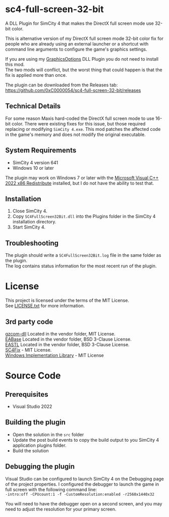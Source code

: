 # sc4-full-screen-32-bit

A DLL Plugin for SimCity 4 that makes the DirectX full screen mode use 32-bit color.   

This is alternative version of my DirectX full screen mode 32-bit color fix for people who are already using
an external launcher or a shortcut with command line arguments to configure the game's graphics settings.

If you are using my [GraphicsOptions](https://github.com/0xC0000054/sc4-graphics-options) DLL Plugin you do not need to install this mod.   
The two mods will conflict, but the worst thing that could happen is that the fix is applied more than once.

The plugin can be downloaded from the Releases tab: https://github.com/0xC0000054/sc4-full-screen-32-bit/releases


## Technical Details

For some reason Maxis hard-coded the DirectX full screen mode to use 16-bit color.
There were existing fixes for this issue, but those required replacing or modifying `SimCity 4.exe`.
This mod patches the affected code in the game's memory and does not modify the original executable.

## System Requirements

* SimCity 4 version 641
* Windows 10 or later

The plugin may work on Windows 7 or later with the [Microsoft Visual C++ 2022 x86 Redistribute](https://aka.ms/vs/17/release/vc_redist.x86.exe) installed, but I do not have the ability to test that.

## Installation

1. Close SimCity 4.
2. Copy `SC4FullScreen32Bit.dll` into the Plugins folder in the SimCity 4 installation directory.
3. Start SimCity 4.

## Troubleshooting

The plugin should write a `SC4FullScreen32Bit.log` file in the same folder as the plugin.    
The log contains status information for the most recent run of the plugin.

# License

This project is licensed under the terms of the MIT License.    
See [LICENSE.txt](LICENSE.txt) for more information.

## 3rd party code

[gzcom-dll](https://github.com/nsgomez/gzcom-dll/tree/master) Located in the vendor folder, MIT License.    
[EABase](https://github.com/electronicarts/EABase) Located in the vendor folder, BSD 3-Clause License.    
[EASTL](https://github.com/electronicarts/EASTL) Located in the vendor folder, BSD 3-Clause License.    
[SC4Fix](https://github.com/nsgomez/sc4fix) - MIT License.     
[Windows Implementation Library](https://github.com/microsoft/wil) - MIT License    

# Source Code

## Prerequisites

* Visual Studio 2022

## Building the plugin

* Open the solution in the `src` folder
* Update the post build events to copy the build output to you SimCity 4 application plugins folder.
* Build the solution

## Debugging the plugin

Visual Studio can be configured to launch SimCity 4 on the Debugging page of the project properties.
I configured the debugger to launch the game in full screen with the following command line:    
`-intro:off -CPUcount:1 -f -CustomResolution:enabled -r2560x1440x32`

You will need to have the debugger open on a second screen, and you may need to adjust the resolution for your primary screen.
